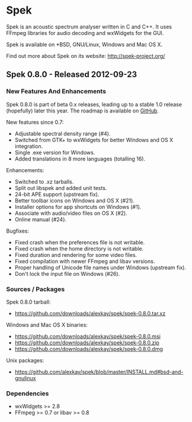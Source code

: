 # Spek

Spek is an acoustic spectrum analyser written in C and C++. It uses FFmpeg
libraries for audio decoding and wxWidgets for the GUI.

Spek is available on *BSD, GNU/Linux, Windows and Mac OS X.

Find out more about Spek on its website: <http://spek-project.org/>

## Spek 0.8.0 - Released 2012-09-23

### New Features And Enhancements

Spek 0.8.0 is part of beta 0.x releases, leading up to a stable 1.0 release
(hopefully) later this year. The roadmap is available on
[GitHub](https://github.com/alexkay/spek/issues/milestones).

New features since 0.7:

 * Adjustable spectral density range (#4).
 * Switched from GTK+ to wxWidgets for better Windows and OS X integration.
 * Single .exe version for Windows.
 * Added translations in 8 more languages (totalling 16).

Enhancements:

 * Switched to .xz tarballs.
 * Split out libspek and added unit tests.
 * 24-bit APE support (upstream fix).
 * Better toolbar icons on Windows and OS X (#21).
 * Installer options for app shortcuts on Windows (#1).
 * Associate with audio/video files on OS X (#2).
 * Online manual (#24).

Bugfixes:

 * Fixed crash when the preferences file is not writable.
 * Fixed crash when the home directory is not writable.
 * Fixed duration and rendering for some video files.
 * Fixed compilation with newer FFmpeg and libav versions.
 * Proper handling of Unicode file names under Windows (upstream fix).
 * Don't lock the input file on Windows (#26).

### Sources / Packages

Spek 0.8.0 tarball:

 * <https://github.com/downloads/alexkay/spek/spek-0.8.0.tar.xz>

Windows and Mac OS X binaries:

 * <https://github.com/downloads/alexkay/spek/spek-0.8.0.msi>
 * <https://github.com/downloads/alexkay/spek/spek-0.8.0.zip>
 * <https://github.com/downloads/alexkay/spek/spek-0.8.0.dmg>

Unix packages:

 * <https://github.com/alexkay/spek/blob/master/INSTALL.md#bsd-and-gnulinux>

### Dependencies

 * wxWidgets >= 2.8
 * FFmpeg >= 0.7 or libav >= 0.8
